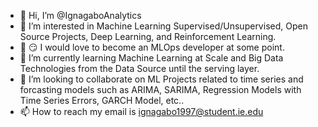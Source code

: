 - 👋 Hi, I’m @IgnagaboAnalytics
- 👀 I’m interested in Machine Learning Supervised/Unsupervised, Open Source Projects, Deep Learning, and Reinforcement Learning. 
- 👀 😏 I would love to become an MLOps developer at some point. 
- 🌱 I’m currently learning Machine Learning at Scale and Big Data Technologies from the Data Source until the serving layer. 
- 💞️ I’m looking to collaborate on ML Projects related to time series and forcasting models such as ARIMA, SARIMA, Regression Models with Time Series Errors, GARCH Model, etc.. 
- 📫 How to reach my email is ignagabo1997@student.ie.edu 


<!---
IgnagaboAnalytics/IgnagaboAnalytics is a ✨ special ✨ repository because its `README.md` (this file) appears on your GitHub profile.
You can click the Preview link to take a look at your changes.
--->
